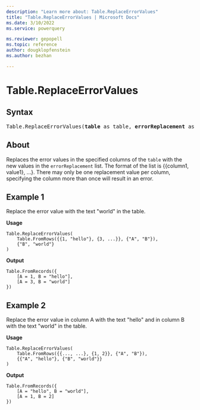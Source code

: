 ```yaml
---
description: "Learn more about: Table.ReplaceErrorValues"
title: "Table.ReplaceErrorValues | Microsoft Docs"
ms.date: 3/10/2022
ms.service: powerquery

ms.reviewer: gepopell
ms.topic: reference
author: dougklopfenstein
ms.author: bezhan

---
```

# Table.ReplaceErrorValues

## Syntax

<pre>
Table.ReplaceErrorValues(<b>table</b> as table, <b>errorReplacement</b> as list) as table
</pre>
  
## About

Replaces the error values in the specified columns of the `table` with the new values in the `errorReplacement` list. The format of the list is {{column1, value1}, ...}. There may only be one replacement value per column, specifying the column more than once will result in an error.

## Example 1

Replace the error value with the text "world" in the table.

**Usage**

```powerquery-m
Table.ReplaceErrorValues(
    Table.FromRows({{1, "hello"}, {3, ...}}, {"A", "B"}),
    {"B", "world"}
)
```

**Output**

```powerquery-m
Table.FromRecords({
    [A = 1, B = "hello"],
    [A = 3, B = "world"]
})
```

## Example 2

Replace the error value in column A with the text "hello" and in column B with the text "world" in the table.

**Usage**

```powerquery-m
Table.ReplaceErrorValues(
    Table.FromRows({{..., ...}, {1, 2}}, {"A", "B"}),
    {{"A", "hello"}, {"B", "world"}}
)
```

**Output**

```powerquery-m
Table.FromRecords({
    [A = "hello", B = "world"],
    [A = 1, B = 2]
})
```
